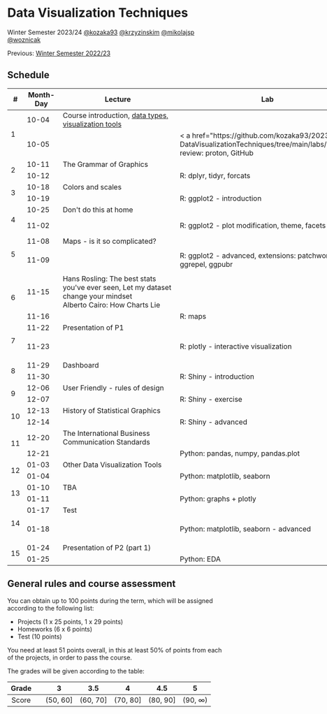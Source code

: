 # Data Visualization Techniques

Winter Semester 2023/24 [@kozaka93](https://github.com/kozaka93) [@krzyzinskim](https://github.com/krzyzinskim) [@mikolajsp](https://github.com/mikolajsp) [@woznicak](https://github.com/woznicak)

Previous: [Winter Semester 2022/23](https://github.com/MI2-Education/2023Z-DataVisualizationTechniques)

## Schedule

<table class="tg" style="undefined;table-layout: fixed; width: 1135px">
<colgroup>
<col style="width: 26.85px">
<col style="width: 85.85px">
<col style="width: 358.85px">
<col style="width: 358.85px">
<col style="width: 358.85px">
<col style="width: 70.85px">
</colgroup>
<thead>
  <tr>
    <th class="tg-7btt">#</th>
    <th class="tg-7btt">Month-Day</th>
    <th class="tg-7btt">Lecture</th>
    <th class="tg-7btt">Lab</th>
    <th class="tg-7btt">Project</th>
    <th class="tg-7btt">Points</th>
  </tr>
</thead>
<tbody>
  <tr>
    <td class="tg-9wq8" rowspan="4">1</td>
    <td class="tg-9wq8" rowspan="2">10-04</td>
    <td class="tg-lboi" rowspan="2">Course introduction, <a href="https://github.com/kozaka93/2023Z-DataVisualizationTechniques/blob/main/lectures/L1-Intro.pdf">data types, visualization tools</a></td>
    <td class="tg-lboi" rowspan="2"></td>
    <td class="tg-lboi" rowspan="2"></td>
    <td class="tg-9wq8" rowspan="4"></td>
  </tr>
  <tr>
  </tr>
  <tr>
    <td class="tg-9wq8" rowspan="2">10-05</td>
    <td class="tg-lboi" rowspan="2"></td>
    <td class="tg-lboi" rowspan="2">< a href="https://github.com/kozaka93/2023Z-DataVisualizationTechniques/tree/main/labs/lab1">R: review: proton, GitHub</a></td>
    <td class="tg-lboi" rowspan="2">Introducing P1</td>
  </tr>
  <tr>
  </tr>
  <tr>
    <td class="tg-9wq8" rowspan="4">2</td>
    <td class="tg-9wq8" rowspan="2">10-11</td>
    <td class="tg-lboi" rowspan="2">The Grammar of Graphics</td>
    <td class="tg-lboi" rowspan="2"></td>
    <td class="tg-lboi" rowspan="2"></td>
    <td class="tg-9wq8" rowspan="4">P1 (1p)</td>
  </tr>
  <tr>
  </tr>
  <tr>
    <td class="tg-9wq8" rowspan="2">10-12</td>
    <td class="tg-lboi" rowspan="2"></td>
    <td class="tg-lboi" rowspan="2">R: dplyr, tidyr, forcats</td>
    <td class="tg-lboi" rowspan="2">Group work</td>
  </tr>
  <tr>
  </tr>
  <tr>
    <td class="tg-9wq8" rowspan="4">3</td>
    <td class="tg-9wq8" rowspan="2">10-18</td>
    <td class="tg-lboi" rowspan="2">Colors and scales</td>
    <td class="tg-lboi" rowspan="2"></td>
    <td class="tg-lboi" rowspan="2"></td>
    <td class="tg-9wq8" rowspan="4">HW1 (6p)</td>
  </tr>
  <tr>
  </tr>
  <tr>
    <td class="tg-9wq8" rowspan="2">10-19</td>
    <td class="tg-lboi" rowspan="2"></td>
    <td class="tg-lboi" rowspan="2">R: ggplot2 - introduction</td>
    <td class="tg-lboi" rowspan="2">Consultations </td>
  </tr>
  <tr>
  </tr>
  <tr>
    <td class="tg-9wq8" rowspan="4">4</td>
    <td class="tg-9wq8" rowspan="2">10-25</td>
    <td class="tg-lboi" rowspan="2">Don't do this at home</td>
    <td class="tg-lboi" rowspan="2"></td>
    <td class="tg-lboi" rowspan="2"></td>
    <td class="tg-9wq8" rowspan="4">P1 (2p)</td>
  </tr>
  <tr>
  </tr>
  <tr>
    <td class="tg-9wq8" rowspan="2">11-02</td>
    <td class="tg-lboi" rowspan="2"></td>
    <td class="tg-lboi" rowspan="2">R: ggplot2 - plot modification, theme, facets</td>
    <td class="tg-lboi" rowspan="2">Data exploration &amp; First visualizations</td>
  </tr>
  <tr>
  </tr>
  <tr>
    <td class="tg-9wq8" rowspan="4">5</td>
    <td class="tg-9wq8" rowspan="2">11-08</td>
    <td class="tg-lboi" rowspan="2">Maps - is it so complicated?</td>
    <td class="tg-lboi" rowspan="2"></td>
    <td class="tg-lboi" rowspan="2"></td>
    <td class="tg-9wq8" rowspan="4">P1 (2p)<br>HW2 (6p)</td>
  </tr>
  <tr>
  </tr>
  <tr>
    <td class="tg-9wq8" rowspan="2">11-09</td>
    <td class="tg-lboi" rowspan="2"></td>
    <td class="tg-lboi" rowspan="2">R: ggplot2 - advanced, extensions: patchwork, ggrepel, ggpubr</td>
    <td class="tg-lboi" rowspan="2">Advanced visualizations &amp; Prototype</td>
  </tr>
  <tr>
  </tr>
  <tr>
    <td class="tg-9wq8" rowspan="4">6</td>
    <td class="tg-9wq8" rowspan="2">11-15</td>
    <td class="tg-lboi" rowspan="2">Hans Rosling: The best stats you've ever seen, Let my dataset change your mindset <br>Alberto Cairo: How Charts Lie</td>
    <td class="tg-lboi" rowspan="2"></td>
    <td class="tg-lboi" rowspan="2"></td>
    <td class="tg-9wq8" rowspan="4"></td>
  </tr>
  <tr>
  </tr>
  <tr>
    <td class="tg-9wq8" rowspan="2">11-16</td>
    <td class="tg-lboi" rowspan="2"></td>
    <td class="tg-lboi" rowspan="2">R: maps</td>
    <td class="tg-lboi" rowspan="2">Consultations</td>
  </tr>
  <tr>
  </tr>
  <tr>
    <td class="tg-9wq8" rowspan="4">7</td>
    <td class="tg-9wq8" rowspan="2">11-22</td>
    <td class="tg-lboi" rowspan="2">Presentation of P1</td>
    <td class="tg-lboi" rowspan="2"></td>
    <td class="tg-lboi" rowspan="2"></td>
    <td class="tg-9wq8" rowspan="4">HW3 (6p)<br>P1 (20p)</td>
  </tr>
  <tr>
  </tr>
  <tr>
    <td class="tg-9wq8" rowspan="2">11-23</td>
    <td class="tg-lboi" rowspan="2"></td>
    <td class="tg-lboi" rowspan="2">R: plotly - interactive visualization</td>
    <td class="tg-lboi" rowspan="2">Discussing P1 <br>Introducing P2</td>
  </tr>
  <tr>
  </tr>
  <tr>
    <td class="tg-9wq8" rowspan="4">8</td>
    <td class="tg-9wq8" rowspan="2">11-29</td>
    <td class="tg-lboi" rowspan="2">Dashboard</td>
    <td class="tg-lboi" rowspan="2"></td>
    <td class="tg-lboi" rowspan="2"></td>
    <td class="tg-9wq8" rowspan="4">P2 (1p)</td>
  </tr>
  <tr>
  </tr>
  <tr>
    <td class="tg-9wq8" rowspan="2">11-30</td>
    <td class="tg-lboi" rowspan="2"></td>
    <td class="tg-lboi" rowspan="2">R: Shiny - introduction</td>
    <td class="tg-lboi" rowspan="2">Group work</td>
  </tr>
  <tr>
  </tr>
  <tr>
    <td class="tg-9wq8" rowspan="4">9</td>
    <td class="tg-9wq8" rowspan="2">12-06</td>
    <td class="tg-lboi" rowspan="2">User Friendly - rules of design</td>
    <td class="tg-lboi" rowspan="2"></td>
    <td class="tg-lboi" rowspan="2"></td>
    <td class="tg-9wq8" rowspan="4">HW4 (6p)</td>
  </tr>
  <tr>
  </tr>
  <tr>
    <td class="tg-9wq8" rowspan="2">12-07</td>
    <td class="tg-lboi" rowspan="2"></td>
    <td class="tg-lboi" rowspan="2">R: Shiny - exercise</td>
    <td class="tg-lboi" rowspan="2">Consultations</td>
  </tr>
  <tr>
  </tr>
  <tr>
    <td class="tg-9wq8" rowspan="4">10</td>
    <td class="tg-9wq8" rowspan="2">12-13</td>
    <td class="tg-lboi" rowspan="2">History of Statistical Graphics</td>
    <td class="tg-lboi" rowspan="2"></td>
    <td class="tg-lboi" rowspan="2"></td>
    <td class="tg-9wq8" rowspan="4">P2 (2p)</td>
  </tr>
  <tr>
  </tr>
  <tr>
    <td class="tg-9wq8" rowspan="2">12-14</td>
    <td class="tg-lboi" rowspan="2"></td>
    <td class="tg-lboi" rowspan="2">R: Shiny - advanced</td>
    <td class="tg-lboi" rowspan="2">Data analysis </td>
  </tr>
  <tr>
  </tr>
  <tr>
    <td class="tg-9wq8" rowspan="4">11</td>
    <td class="tg-9wq8" rowspan="2">12-20</td>
    <td class="tg-lboi" rowspan="2">The International Business Communication Standards</td>
    <td class="tg-lboi" rowspan="2"></td>
    <td class="tg-lboi" rowspan="2"></td>
    <td class="tg-9wq8" rowspan="4"></td>
  </tr>
  <tr>
  </tr>
  <tr>
    <td class="tg-9wq8" rowspan="2">12-21</td>
    <td class="tg-lboi" rowspan="2"></td>
    <td class="tg-lboi" rowspan="2">Python: pandas, numpy, pandas.plot</td>
    <td class="tg-lboi" rowspan="2">Consultations</td>
  </tr>
  <tr>
  </tr>
  <tr>
    <td class="tg-9wq8" rowspan="4">12</td>
    <td class="tg-9wq8" rowspan="2">01-03</td>
    <td class="tg-lboi" rowspan="2">Other Data Visualization Tools </td>
    <td class="tg-lboi" rowspan="2"></td>
    <td class="tg-lboi" rowspan="2"></td>
    <td class="tg-9wq8" rowspan="4">HW5 (6p)</td>
  </tr>
  <tr>
  </tr>
  <tr>
    <td class="tg-9wq8" rowspan="2">01-04</td>
    <td class="tg-lboi" rowspan="2"></td>
    <td class="tg-lboi" rowspan="2">Python: matplotlib, seaborn</td>
    <td class="tg-lboi" rowspan="2">Consultations</td>
  </tr>
  <tr>
  </tr>
  <tr>
    <td class="tg-9wq8" rowspan="4">13</td>
    <td class="tg-9wq8" rowspan="2">01-10</td>
    <td class="tg-lboi" rowspan="2">TBA</td>
    <td class="tg-lboi" rowspan="2"></td>
    <td class="tg-lboi" rowspan="2"></td>
    <td class="tg-9wq8" rowspan="4">P2 (2p)</td>
  </tr>
  <tr>
  </tr>
  <tr>
    <td class="tg-9wq8" rowspan="2">01-11</td>
    <td class="tg-lboi" rowspan="2"></td>
    <td class="tg-lboi" rowspan="2">Python: graphs + plotly</td>
    <td class="tg-lboi" rowspan="2">Prototype</td>
  </tr>
  <tr>
  </tr>
  <tr>
    <td class="tg-9wq8" rowspan="4">14</td>
    <td class="tg-9wq8" rowspan="2">01-17</td>
    <td class="tg-lboi" rowspan="2">Test</td>
    <td class="tg-lboi" rowspan="2"></td>
    <td class="tg-lboi" rowspan="2"></td>
    <td class="tg-9wq8" rowspan="4">HW6 (6p)<br>T (10p)</td>
  </tr>
  <tr>
  </tr>
  <tr>
    <td class="tg-9wq8" rowspan="2">01-18</td>
    <td class="tg-lboi" rowspan="2"></td>
    <td class="tg-lboi" rowspan="2">Python: matplotlib, seaborn - advanced</td>
    <td class="tg-lboi" rowspan="2">Consultations</td>
  </tr>
  <tr>
  </tr>
  <tr>
    <td class="tg-9wq8" rowspan="4">15</td>
    <td class="tg-9wq8" rowspan="2">01-24</td>
    <td class="tg-lboi" rowspan="2">Presentation of P2 (part 1)</td>
    <td class="tg-lboi" rowspan="2"></td>
    <td class="tg-lboi" rowspan="2"></td>
    <td class="tg-9wq8" rowspan="4">P2 (24p)</td>
  </tr>
  <tr>
  </tr>
  <tr>
    <td class="tg-9wq8" rowspan="2">01-25</td>
    <td class="tg-lboi" rowspan="2"></td>
    <td class="tg-lboi" rowspan="2">Python: EDA</td>
    <td class="tg-lboi" rowspan="2">Presentation of P2 (part 2)</td>
  </tr>
  <tr>
  </tr>
</tbody>
</table>


## General rules and course assessment

You can obtain up to 100 points during the term, which will be assigned according to the following list:

- Projects (1 x 25 points, 1 x 29 points)
- Homeworks (6 x 6 points)
- Test (10 points) 

You need at least 51 points overall, in this at least 50% of points from each of the projects, in order to pass the course.

The grades will be given according to the table:

| Grade |  | 3 | 3.5 | 4 | 4.5 | 5 |
|:---:| :---: |:---:|:---:|:---:|:---:|:---:|
| Score |  | (50, 60] | (60, 70] | (70, 80] | (80, 90] | (90, ∞) |



